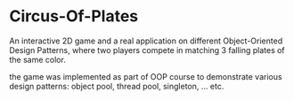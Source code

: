 # Circus-Of-Plates
An interactive 2D game and a real application on different Object-Oriented Design
Patterns, where two players compete in matching 3 falling plates of the same color.

the game was implemented as part of OOP course to demonstrate various design patterns: object pool, thread pool, singleton, ... etc.
